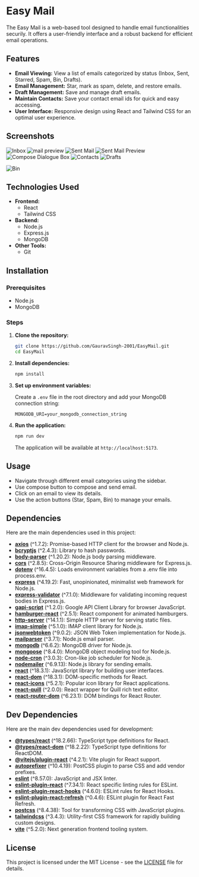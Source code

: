 # Easy Mail

The Easy Mail is a web-based tool designed to handle email functionalities securily. It offers a user-friendly interface and a robust backend for efficient email operations.

## Features

- **Email Viewing:** View a list of emails categorized by status (Inbox, Sent, Starred, Spam, Bin, Drafts).
- **Email Management:** Star, mark as spam, delete, and restore emails.
- **Draft Management:** Save and manage draft emails.
- **Maintain Contacts:** Save your contact email ids for quick and easy accessing.
- **User Interface:** Responsive design using React and Tailwind CSS for an optimal user experience.
  
## Screenshots
![Inbox](/public/assets/Screenshot(224).png)
![mail preview](/public/assets/Screenshot(225).png)
![Sent Mail](/public/assets/Screenshot(226).png)
![Sent Mail Preview](/public/assets/Screenshot(227).png)
![Compose Dialogue Box](/public/assets/Screenshot(228).png)
![Contacts](/public/assets/Screenshot(229).png)
![Drafts](/public/assets/Screenshot(230).png)

![Bin](/public/assets/Screenshot(231).png)

## Technologies Used

- **Frontend:**
  - React
  - Tailwind CSS
- **Backend:**
  - Node.js
  - Express.js
  - MongoDB
- **Other Tools:**
  - Git

## Installation

### Prerequisites

- Node.js
- MongoDB

### Steps

1. **Clone the repository:**

   ```bash
   git clone https://github.com/GauravSingh-2001/EasyMail.git
   cd EasyMail
   ```

2. **Install dependencies:**

   ```bash
   npm install
   ```

3. **Set up environment variables:**

   Create a `.env` file in the root directory and add your MongoDB connection string:

   ```
   MONGODB_URI=your_mongodb_connection_string
   ```

4. **Run the application:**

   ```bash
   npm run dev
   ```

   The application will be available at `http://localhost:5173`.

## Usage

- Navigate through different email categories using the sidebar.
- Use compose button to compose and send email.
- Click on an email to view its details.
- Use the action buttons (Star, Spam, Bin) to manage your emails.

## Dependencies

Here are the main dependencies used in this project:

- **[axios](https://www.npmjs.com/package/axios)** (^1.7.2): Promise-based HTTP client for the browser and Node.js.
- **[bcryptjs](https://www.npmjs.com/package/bcryptjs)** (^2.4.3): Library to hash passwords.
- **[body-parser](https://www.npmjs.com/package/body-parser)** (^1.20.2): Node.js body parsing middleware.
- **[cors](https://www.npmjs.com/package/cors)** (^2.8.5): Cross-Origin Resource Sharing middleware for Express.js.
- **[dotenv](https://www.npmjs.com/package/dotenv)** (^16.4.5): Loads environment variables from a .env file into process.env.
- **[express](https://www.npmjs.com/package/express)** (^4.19.2): Fast, unopinionated, minimalist web framework for Node.js.
- **[express-validator](https://www.npmjs.com/package/express-validator)** (^7.1.0): Middleware for validating incoming request bodies in Express.js.
- **[gapi-script](https://www.npmjs.com/package/gapi-script)** (^1.2.0): Google API Client Library for browser JavaScript.
- **[hamburger-react](https://www.npmjs.com/package/hamburger-react)** (^2.5.1): React component for animated hamburgers.
- **[http-server](https://www.npmjs.com/package/http-server)** (^14.1.1): Simple HTTP server for serving static files.
- **[imap-simple](https://www.npmjs.com/package/imap-simple)** (^5.1.0): IMAP client library for Node.js.
- **[jsonwebtoken](https://www.npmjs.com/package/jsonwebtoken)** (^9.0.2): JSON Web Token implementation for Node.js.
- **[mailparser](https://www.npmjs.com/package/mailparser)** (^3.7.1): Node.js email parser.
- **[mongodb](https://www.npmjs.com/package/mongodb)** (^6.6.2): MongoDB driver for Node.js.
- **[mongoose](https://www.npmjs.com/package/mongoose)** (^8.4.0): MongoDB object modeling tool for Node.js.
- **[node-cron](https://www.npmjs.com/package/node-cron)** (^3.0.3): Cron-like job scheduler for Node.js.
- **[nodemailer](https://www.npmjs.com/package/nodemailer)** (^6.9.13): Node.js library for sending emails.
- **[react](https://www.npmjs.com/package/react)** (^18.3.1): JavaScript library for building user interfaces.
- **[react-dom](https://www.npmjs.com/package/react-dom)** (^18.3.1): DOM-specific methods for React.
- **[react-icons](https://www.npmjs.com/package/react-icons)** (^5.2.1): Popular icon library for React applications.
- **[react-quill](https://www.npmjs.com/package/react-quill)** (^2.0.0): React wrapper for Quill rich text editor.
- **[react-router-dom](https://www.npmjs.com/package/react-router-dom)** (^6.23.1): DOM bindings for React Router.

## Dev Dependencies

Here are the main dev dependencies used for development:

- **[@types/react](https://www.npmjs.com/package/@types/react)** (^18.2.66): TypeScript type definitions for React.
- **[@types/react-dom](https://www.npmjs.com/package/@types/react-dom)** (^18.2.22): TypeScript type definitions for ReactDOM.
- **[@vitejs/plugin-react](https://www.npmjs.com/package/@vitejs/plugin-react)** (^4.2.1): Vite plugin for React support.
- **[autoprefixer](https://www.npmjs.com/package/autoprefixer)** (^10.4.19): PostCSS plugin to parse CSS and add vendor prefixes.
- **[eslint](https://www.npmjs.com/package/eslint)** (^8.57.0): JavaScript and JSX linter.
- **[eslint-plugin-react](https://www.npmjs.com/package/eslint-plugin-react)** (^7.34.1): React specific linting rules for ESLint.
- **[eslint-plugin-react-hooks](https://www.npmjs.com/package/eslint-plugin-react-hooks)** (^4.6.0): ESLint rules for React Hooks.
- **[eslint-plugin-react-refresh](https://www.npmjs.com/package/eslint-plugin-react-refresh)** (^0.4.6): ESLint plugin for React Fast Refresh.
- **[postcss](https://www.npmjs.com/package/postcss)** (^8.4.38): Tool for transforming CSS with JavaScript plugins.
- **[tailwindcss](https://www.npmjs.com/package/tailwindcss)** (^3.4.3): Utility-first CSS framework for rapidly building custom designs.
- **[vite](https://www.npmjs.com/package/vite)** (^5.2.0): Next generation frontend tooling system.


## License

This project is licensed under the MIT License - see the [LICENSE](LICENSE) file for details.

